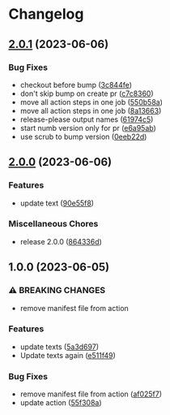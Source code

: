 # Changelog

## [2.0.1](https://github.com/idpuzzle1/ReleasePleaseSetup/compare/v2.0.0...v2.0.1) (2023-06-06)


### Bug Fixes

* checkout before bump ([3c844fe](https://github.com/idpuzzle1/ReleasePleaseSetup/commit/3c844fe2fae50cd634f59b21af8c1fdd66085472))
* don't skip bump on create pr ([c7c8360](https://github.com/idpuzzle1/ReleasePleaseSetup/commit/c7c83605c839118bb04eb7ecb2a32ab31a92d5e4))
* move all action steps in one job ([550b58a](https://github.com/idpuzzle1/ReleasePleaseSetup/commit/550b58a15669ed6ec7a687e71985bd8bedf38aea))
* move all action steps in one job ([8a13663](https://github.com/idpuzzle1/ReleasePleaseSetup/commit/8a13663d734872cb2e7e12ea50f3ba0ccd4186aa))
* release-please output names ([61974c5](https://github.com/idpuzzle1/ReleasePleaseSetup/commit/61974c55008936873d425a4df8671cc4c5dbe186))
* start numb version only for pr ([e6a95ab](https://github.com/idpuzzle1/ReleasePleaseSetup/commit/e6a95abde51cad234129e17cee855959ab551a6d))
* use scrub to bump version ([0eeb22d](https://github.com/idpuzzle1/ReleasePleaseSetup/commit/0eeb22d7d3c51c52623ce8c2c0dd0cb09d70b8e3))

## [2.0.0](https://github.com/idpuzzle1/ReleasePleaseSetup/compare/v1.0.0...v2.0.0) (2023-06-06)


### Features

* update text ([90e55f8](https://github.com/idpuzzle1/ReleasePleaseSetup/commit/90e55f8b9538d6d07a37e950db1ba02d31b5a79f))


### Miscellaneous Chores

* release 2.0.0 ([864336d](https://github.com/idpuzzle1/ReleasePleaseSetup/commit/864336d7eb76eb18ce39fd5ee4646bbeed546baf))

## 1.0.0 (2023-06-05)


### ⚠ BREAKING CHANGES

* remove manifest file from action

### Features

* update texts ([5a3d697](https://github.com/idpuzzle1/ReleasePleaseSetup/commit/5a3d6978d99a71c3aea72a6d474d479284dbcb37))
* Update texts again ([e511f49](https://github.com/idpuzzle1/ReleasePleaseSetup/commit/e511f49b21e2e48a728e6fad5461ca3777cc7a12))


### Bug Fixes

* remove manifest file from action ([af025f7](https://github.com/idpuzzle1/ReleasePleaseSetup/commit/af025f7a066902be68a70268dcf88a3e7b5e1595))
* update action ([55f308a](https://github.com/idpuzzle1/ReleasePleaseSetup/commit/55f308a662dddb6cec1e257945b973f0765e54b1))
